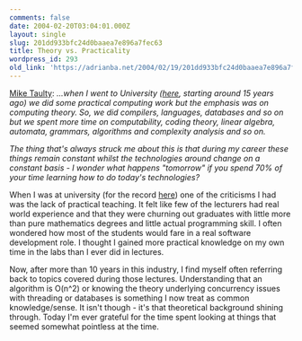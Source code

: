```yaml
---
comments: false
date: 2004-02-20T03:04:01.000Z
layout: single
slug: 201dd933bfc24d0baaea7e896a7fec63
title: Theory vs. Practicality
wordpress_id: 293
old_link: 'https://adrianba.net/2004/02/19/201dd933bfc24d0baaea7e896a7fec63/'
---
```

[Mike
Taulty](http://mtaulty.com/blog/archive/2004/02/19/310.aspx): _...when I went to University
([here](http://www.comp.leeds.ac.uk/), starting around 15
years ago) we did some practical computing work but the emphasis
was on computing theory. So, we did compilers, languages, databases
and so on but we spent more time on computability, coding theory,
linear algebra, automata, grammars, algorithms and complexity
analysis and so on._

_The thing that's always struck me about this is that during
my career these things remain constant whilst the technologies
around change on a constant basis - I wonder what happens
"tomorrow" if you spend 70% of your time learning how to do today's
technologies?_

When I was at university (for the record
[here](http://www.swan.ac.uk/compsci/)) one of the
criticisms I had was the lack of practical teaching. It felt like
few of the lecturers had real world experience and that they were
churning out graduates with little more than pure mathematics
degrees and little actual programming skill. I often wondered how
most of the students would fare in a real software development
role. I thought I gained more practical knowledge on my own time in
the labs than I ever did in lectures.

Now, after more than 10 years in this industry, I find myself
often referring back to topics covered during those lectures.
Understanding that an algorithm is O(n^2) or knowing the theory
underlying concurrency issues with threading or databases is
something I now treat as common knowledge/sense. It isn't though -
it's that theoretical background shining through. Today I'm ever
grateful for the time spent looking at things that seemed somewhat
pointless at the time.
